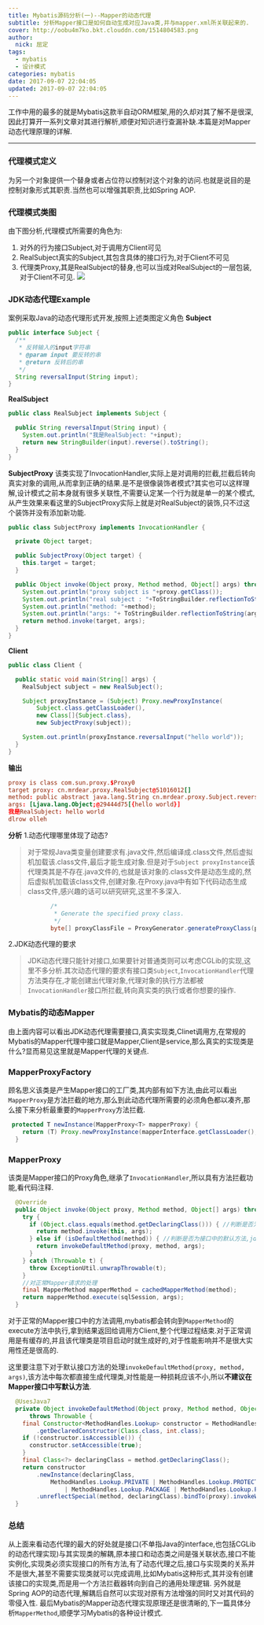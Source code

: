```yaml
---
title: Mybatis源码分析(一)--Mapper的动态代理
subtitle: 分析Mapper接口是如何自动生成对应Java类,并与mapper.xml所关联起来的.
cover: http://oobu4m7ko.bkt.clouddn.com/1514804583.png
author: 
  nick: 屈定
tags:
  - mybatis    
  - 设计模式
categories: mybatis
date: 2017-09-07 22:04:05
updated: 2017-09-07 22:04:05
---
```

工作中用的最多的就是Mybatis这款半自动ORM框架,用的久却对其了解不是很深,因此打算开一系列文章对其进行解析,顺便对知识进行查漏补缺.本篇是对Mapper动态代理原理的详解.
- - - - -
### 代理模式定义
为另一个对象提供一个替身或者占位符以控制对这个对象的访问.也就是说目的是控制对象形式其职责.当然也可以增强其职责,比如Spring AOP.
### 代理模式类图
由下图分析,代理模式所需要的角色为:
1. 对外的行为接口Subject,对于调用方Client可见
2. RealSubject真实的Subject,其包含具体的接口行为,对于Client不可见
3. 代理类Proxy,其是RealSubject的替身,也可以当成对RealSubject的一层包装,对于Client不可见.
![](http://oobu4m7ko.bkt.clouddn.com/1504793889.png?imageMogr2/thumbnail/!150p)

### JDK动态代理Example
案例采取Java的动态代理形式开发,按照上述类图定义角色
**Subject**
```java
public interface Subject {
  /**
   * 反转输入的input字符串
   * @param input 要反转的串
   * @return 反转后的串
   */
  String reversalInput(String input);
}
```
**RealSubject**
```java
public class RealSubject implements Subject {

  public String reversalInput(String input) {
    System.out.println("我是RealSubject: "+input);
    return new StringBuilder(input).reverse().toString();
  }
}
```
**SubjectProxy**
该类实现了InvocationHandler,实际上是对调用的拦截,拦截后转向真实对象的调用,从而拿到正确的结果.是不是很像装饰者模式?其实也可以这样理解,设计模式之前本身就有很多关联性,不需要认定某一个行为就是单一的某个模式,从产生效果来看这里的SubjectProxy实际上就是对RealSubject的装饰,只不过这个装饰并没有添加新功能.

```java
public class SubjectProxy implements InvocationHandler {

  private Object target;

  public SubjectProxy(Object target) {
    this.target = target;
  }

  public Object invoke(Object proxy, Method method, Object[] args) throws Throwable {
    System.out.println("proxy subject is "+proxy.getClass());
    System.out.println("real subject : "+ToStringBuilder.reflectionToString(target));
    System.out.println("method: "+method);
    System.out.println("args: "+ ToStringBuilder.reflectionToString(args));
    return method.invoke(target, args);
  }
}
```
**Client**
```java
public class Client {

  public static void main(String[] args) {
    RealSubject subject = new RealSubject();

    Subject proxyInstance = (Subject) Proxy.newProxyInstance(
        Subject.class.getClassLoader(),
        new Class[]{Subject.class},
        new SubjectProxy(subject));

    System.out.println(proxyInstance.reversalInput("hello world"));
  }
}
```
**输出**
```conf
proxy is class com.sun.proxy.$Proxy0
target proxy: cn.mrdear.proxy.RealSubject@51016012[]
method: public abstract java.lang.String cn.mrdear.proxy.Subject.reversalInput(java.lang.String)
args: [Ljava.lang.Object;@29444d75[{hello world}]
我是RealSubject: hello world
dlrow olleh
```
**分析**
1.动态代理哪里体现了动态?
> 对于常规Java类变量创建要求有.java文件,然后编译成.class文件,然后虚拟机加载该.class文件,最后才能生成对象.但是对于`Subject proxyInstance`该代理类其是不存在.java文件的,也就是该对象的.class文件是动态生成的,然后虚拟机加载该class文件,创建对象.在Proxy.java中有如下代码动态生成class文件,感兴趣的话可以研究研究,这里不多深入.
```java
            /*
             * Generate the specified proxy class.
             */
            byte[] proxyClassFile = ProxyGenerator.generateProxyClass(proxyName, interfaces, accessFlags);
```

2.JDK动态代理的要求
>JDK动态代理只能针对接口,如果要针对普通类则可以考虑CGLib的实现,这里不多分析.其次动态代理的要求有接口类`Subject`,`InvocationHandler`代理方法类存在,才能创建出代理对象,代理对象的执行方法都被`InvocationHandler`接口所拦截,转向真实类的执行或者你想要的操作.

### Mybatis的动态Mapper
由上面内容可以看出JDK动态代理需要接口,真实实现类,Clinet调用方,在常规的Mybatis的Mapper代理中接口就是Mapper,Client是service,那么真实的实现类是什么?显而易见这里就是Mapper代理的关键点.

### MapperProxyFactory
顾名思义该类是产生Mapper接口的工厂类,其内部有如下方法,由此可以看出`MapperProxy`是方法拦截的地方,那么到此动态代理所需要的必须角色都以凑齐,那么接下来分析最重要的`MapperProxy`方法拦截.
```java
 protected T newInstance(MapperProxy<T> mapperProxy) {
    return (T) Proxy.newProxyInstance(mapperInterface.getClassLoader(), new Class[] { mapperInterface }, mapperProxy);
  }
```
### MapperProxy
该类是Mapper接口的Proxy角色,继承了`InvocationHandler`,所以具有方法拦截功能,看代码注释.
```java
  @Override
  public Object invoke(Object proxy, Method method, Object[] args) throws Throwable {
    try {
      if (Object.class.equals(method.getDeclaringClass())) { //判断是否为Object,是的话则不是mapper接口代理方式
        return method.invoke(this, args);
      } else if (isDefaultMethod(method)) { //判断是否为接口中的默认方法,jdk8允许接口中声明默认方法.
        return invokeDefaultMethod(proxy, method, args);
      }
    } catch (Throwable t) {
      throw ExceptionUtil.unwrapThrowable(t);
    }
    //对正常Mapper请求的处理
    final MapperMethod mapperMethod = cachedMapperMethod(method);
    return mapperMethod.execute(sqlSession, args);
  }
```
对于正常的Mapper接口中的方法调用,mybatis都会转向到`MapperMethod`的execute方法中执行,拿到结果返回给调用方Client,整个代理过程结束.对于正常调用是有缓存的,并且该代理类是项目启动时就生成好的,对于性能影响并不是很大实用性还是很高的.

这里要注意下对于默认接口方法的处理`invokeDefaultMethod(proxy, method, args)`,该方法中每次都直接生成代理类,对性能是一种损耗应该不小,所以**不建议在Mapper接口中写默认方法**.
```java
  @UsesJava7
  private Object invokeDefaultMethod(Object proxy, Method method, Object[] args)
      throws Throwable {
    final Constructor<MethodHandles.Lookup> constructor = MethodHandles.Lookup.class
        .getDeclaredConstructor(Class.class, int.class);
    if (!constructor.isAccessible()) {
      constructor.setAccessible(true);
    }
    final Class<?> declaringClass = method.getDeclaringClass();
    return constructor
        .newInstance(declaringClass,
            MethodHandles.Lookup.PRIVATE | MethodHandles.Lookup.PROTECTED
                | MethodHandles.Lookup.PACKAGE | MethodHandles.Lookup.PUBLIC)
        .unreflectSpecial(method, declaringClass).bindTo(proxy).invokeWithArguments(args);
  }
```

### 总结
从上面来看动态代理的最大的好处就是接口(不单指Java的interface,也包括CGLib的动态代理实现)与其实现类的解耦,原本接口和动态类之间是强关联状态,接口不能实例化,实现类必须实现接口的所有方法,有了动态代理之后,接口与实现类的关系并不是很大,甚至不需要实现类就可以完成调用,比如Mybatis这种形式,其并没有创建该接口的实现类,而是用一个方法拦截器转向到自己的通用处理逻辑.
另外就是Spring AOP的动态代理,解耦后自然可以实现对原有方法增强的同时又对其代码的零侵入性.
最后Mybatis的Mapper动态代理实现原理还是很清晰的,下一篇具体分析`MapperMethod`,顺便学习Mybatis的各种设计模式.







